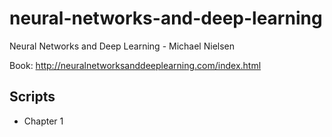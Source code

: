 # neural-networks-and-deep-learning
Neural Networks and Deep Learning - Michael Nielsen

Book: http://neuralnetworksanddeeplearning.com/index.html

## Scripts
* Chapter 1
